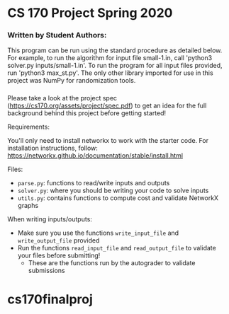 # CS 170 Project Spring 2020

### Written by Student Authors: ###
This program can be run using the standard procedure as detailed below.
For example, to run the algorithm for input file small-1.in, call 'python3 solver.py inputs/small-1.in'.
To run the program for all input files provided, run 'python3 max_st.py'.
The only other library imported for use in this project was NumPy for randomization tools.
###

Please take a look at the project spec (https://cs170.org/assets/project/spec.pdf) to get an idea for the full background behind this project before getting started!

Requirements:

You'll only need to install networkx to work with the starter code. For installation instructions, follow: https://networkx.github.io/documentation/stable/install.html

Files:
- `parse.py`: functions to read/write inputs and outputs
- `solver.py`: where you should be writing your code to solve inputs
- `utils.py`: contains functions to compute cost and validate NetworkX graphs

When writing inputs/outputs:
- Make sure you use the functions `write_input_file` and `write_output_file` provided
- Run the functions `read_input_file` and `read_output_file` to validate your files before submitting!
  - These are the functions run by the autograder to validate submissions
# cs170finalproj
